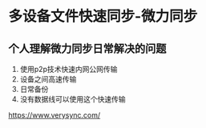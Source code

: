 # 多设备文件快速同步-微力同步

## 个人理解微力同步日常解决的问题
1. 使用p2p技术快速内网公网传输
2. 设备之间高速传输
3. 日常备份
4. 没有数据线可以使用这个快速传输

https://www.verysync.com/
